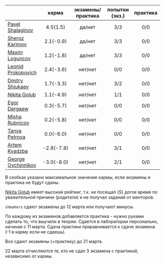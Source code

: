 |                                                           | карма | экзамены/практика |  попытки (экз.) | практика |
|-----------------------------------------------------------|:------:|:---------:|:-------------:|:--------:|
| [Pavel Shalaginov](https://github.com/PavelShalaginov)     |  4.5(1.5)   |   да/нет     |    3/3       |     0/0  |
| [Sheroz Karimov](https://github.com/SherozKarimov)         |  2.1(-0.9)   |   да/нет      |    3/3       |     0/0  |
| [Maxim Loguncov](https://github.com/MaximLoguncov)         |  1.2(-1.8)   |   да/нет      |    3/3       |     0/0  |
| [Leonid Prokopovich](https://github.com/leonidprokopovich) |  2.4(-3.6)   |   нет/нет     |   0/0  |     0/0  |
| [Dmitry Shiukaev](https://github.com/DmitryShiukaev)       |  1.7(-3.3)   |   нет/нет     |   3/2  |     0/0  |
| [Nikita Golub](https://github.com/NikitaGolub)             |  1.1(-4.9)   |   нет/нет     |   1/1  |     0/0  |
| [Egor Dergaew](https://github.com/EgorDergaew)             |  0.3(-5.7)   |   нет/нет     |   0/0  |     0/0  |
| [Misha Rubnicov](https://github.com/MishaRubnicov)         |  0.2(-5.8)   |   нет/нет     |   0/0  |     0/0  |
| [Tanya Petrova](https://github.com/TanyaPetrova)           |  0.0(-6.0)   |   нет/нет     |   0/0  |     0/0  |
| [Artem Kvadzba](https://github.com/ArtemKvadzba)           |  -2.8(-7.8)  |   нет/нет     |   3/1  |     0/0  |
| [George Ovchinnikov](https://github.com/GeorgeOvchinnikov) |  -3.0(-8.0)  |   нет/нет     |   2/1  |     0/0  |

В скобках указано максимальное значение кармы, если экзамены и практика не будут сданы.

[Nikita Golub](https://github.com/NikitaGolub) имеет высокий рейтинг, т.к. не посещал {S} догое время по уважительной причине (родители) и не получал заданий от менторов.


`shmakers` сдают экзамены до 12 марта или получают минусы.

По каждому из экзаменов добавляется практика - нужно руками сделать то, что выучили в теории. Сдается в лаборатории персонально, начиная с 11 марта. Сдача практики приравнивается к сдаче экзамена (-1 в карму если не сдаешь).


Все сдают экзамены (+практику) до 21 марта.


22 марта отчисляются те, кто не сдал 3 экзамена с практикой, независимо от кармы.
